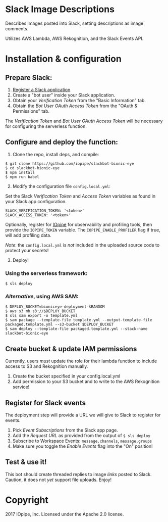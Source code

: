 # Slack Image Descriptions

Describes images posted into Slack, setting descriptions
as image comments. 

Utilizes AWS Lambda, AWS Rekognition, and the Slack Events API.

# Installation & configuration

## Prepare Slack:

1. [Register a Slack application](https://api.slack.com/apps?new_app=1)
2. Create a "bot user" inside your Slack application.
3. Obtain your _Verification Token_ from the "Basic Information" tab.
4. Obtain the _Bot User OAuth Access Token_ from the "OAuth & Permissions" tab.

The _Verification Token_ and _Bot User OAuth Access Token_ will be necessary for
configuring the serverless function.

## Configure and deploy the function:

1. Clone the repo, install deps, and compile:

```
$ git clone https://github.com/iopipe/slackbot-bionic-eye
$ cd slackbot-bionic-eye
$ npm install
$ npm run babel
```

2. Modify the configuration file `config.local.yml`:

Set the Slack _Verification Token_ and _Access Token_ variables
as found in your Slack app configuration.

```
SLACK_VERIFICATION_TOKEN: '<token>'
SLACK_ACCESS_TOKEN: '<token>'
```

Optionally, register for [IOpipe](https://www.iopipe.com/) for observability and profiling tools,
then provide the `IOPIPE_TOKEN` variable. The `IOPIPE_ENABLE_PROFILER` flag if true, will add profiling data.

_Note_: the `config.local.yml` is _not_ included in the uploaded source code to protect your secrets!

3. Deploy!

### Using the serverless framework:

```$ sls deploy```

### _Alternative_, using AWS SAM:

```
$ DEPLOY_BUCKET=bioniceye-deployment-$RANDOM
$ aws s3 mb s3://$DEPLOY_BUCKET
$ sls sam export -o template.yml
$ sam package --template-file template.yml --output-template-file packaged.template.yml --s3-bucket $DEPLOY_BUCKET
$ sam deploy --template-file packaged.template.yml --stack-name slackbot-bionic-eye
```

## Create bucket & update IAM permissions

Currently, users *must* update the role for their lambda function to
include access to S3 and Rekognition manually.

1. Create the bucket specified in your config.local.yml
2. Add permission to your S3 bucket and to write to the AWS Rekognition service!

## Register for Slack events

The deployment step will provide a URL we will give to Slack to register for
events.

1. Pick _Event Subscriptions_ from the Slack app page.
2. Add the _Request URL_ as provided from the output of `$ sls deploy`
3. Subscribe to Workspace Events: `message.channels`, `message.groups`
4. Make sure you toggle the _Enable Events_ flag into the "On" position!

## Test & use it!

This bot should create threaded replies to image _links_ posted to Slack. Caution, it does
not _yet_ support file uploads. Enjoy!

# Copyright

2017 IOpipe, Inc.
Licensed under the Apache 2.0 license.
